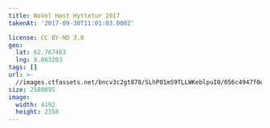```yaml
---
title: NoVel Høst Hyttetur 2017
takenAt: '2017-09-30T11:01:03.000Z'

license: CC BY-ND 3.0
geo:
  lat: 62.767463
  lng: 8.863283
tags: []
url: >-
  //images.ctfassets.net/bncv3c2gt878/SLhP01mS9TLLWKeblpuI0/056c4947f0e3bad76c23d81ad033e2f4/novel-hst-hyttetur-2017_37389562506_o
size: 2580095
image:
  width: 4192
  height: 2358
---
```

